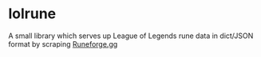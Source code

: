 # lolrune
A small library which serves up League of Legends rune data in dict/JSON format by scraping [Runeforge.gg](http://runeforge.gg)